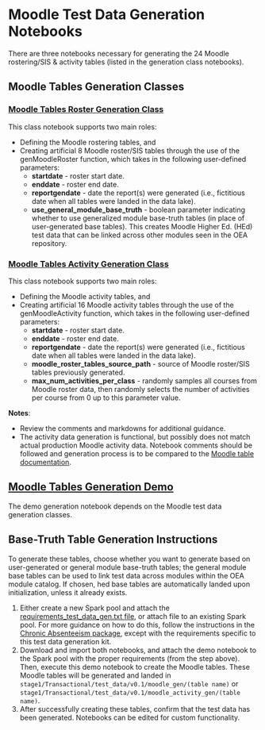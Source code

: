 # Moodle Test Data Generation Notebooks

There are three notebooks necessary for generating the 24 Moodle rostering/SIS & activity tables (listed in the generation class notebooks).

## Moodle Tables Generation Classes

### [Moodle Tables Roster Generation Class](https://github.com/microsoft/OpenEduAnalytics/blob/main/modules/module_test_data_generation_kit/notebook/Moodle_module/moodle_roster_test_data_gen_py.ipynb)

This class notebook supports two main roles:
- Defining the Moodle rostering tables, and
- Creating artificial 8 Moodle roster/SIS tables through the use of the genMoodleRoster function, which takes in the following user-defined parameters:
   * **startdate** - roster start date.
   * **enddate** - roster end date.
   * **reportgendate** - date the report(s) were generated (i.e., fictitious date when all tables were landed in the data lake). 
   * **use_general_module_base_truth** - boolean parameter indicating whether to use generalized module base-truth tables (in place of user-generated base tables). This creates Moodle Higher Ed. (HEd) test data that can be linked across other modules seen in the OEA repository.

### [Moodle Tables Activity Generation Class](https://github.com/microsoft/OpenEduAnalytics/blob/main/modules/module_test_data_generation_kit/notebook/Moodle_module/moodle_activity_test_data_gen_py.ipynb)

This class notebook supports two main roles:
- Defining the Moodle activity tables, and
- Creating artificial 16 Moodle activity tables through the use of the genMoodleActivity function, which takes in the following user-defined parameters:
   * **startdate** - roster start date.
   * **enddate** - roster end date.
   * **reportgendate** - date the report(s) were generated (i.e., fictitious date when all tables were landed in the data lake). 
   * **moodle_roster_tables_source_path** - source of Moodle roster/SIS tables previously generated.
   * **max_num_activities_per_class** - randomly samples all courses from Moodle roster data, then randomly selects the number of activities per course from 0 up to this parameter value.


**Notes**: 
 - Review the comments and markdowns for additional guidance.
 - The activity data generation is functional, but possibly does not match actual production Moodle activity data. Notebook comments should be followed and generation process is to be compared to the [Moodle table documentation](https://www.examulator.com/er/output/index.html).

## [Moodle Tables Generation Demo](https://github.com/microsoft/OpenEduAnalytics/blob/main/modules/module_test_data_generation_kit/notebook/Moodle_module/moodle_test_data_gen_demo.ipynb)

The demo generation notebook depends on the Moodle test data generation classes.

## Base-Truth Table Generation Instructions

To generate these tables, choose whether you want to generate based on user-generated or general module base-truth tables; the general module base tables can be used to link test data across modules within the OEA module catalog. If chosen, hed base tables are automatically landed upon initialization, unless it already exists.

1. Either create a new Spark pool and attach the [requirements_test_data_gen.txt file](https://github.com/microsoft/OpenEduAnalytics/blob/main/modules/module_test_data_generation_kit/notebook/requirements_test_data_gen.txt), or attach file to an existing Spark pool. For more guidance on how to do this, follow the instructions in the [Chronic Absenteeism package](https://github.com/microsoft/OpenEduAnalytics/tree/main/packages/package_catalog/Predicting_Chronic_Absenteeism/pipelines#creating-an-apache-spark-pool-with-package-requirements), except with the requirements specific to this test data generation kit.
2. Download and import both notebooks, and attach the demo notebook to the Spark pool with the proper requirements (from the step above). Then, execute this demo notebook to create the Moodle tables. These Moodle tables will be generated and landed in ```stage1/Transactional/test_data/v0.1/moodle_gen/(table name)``` or ```stage1/Transactional/test_data/v0.1/moodle_activity_gen/(table name)```.
3. After successfully creating these tables, confirm that the test data has been generated. Notebooks can be edited for custom functionality.
